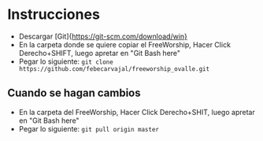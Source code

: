 # Instrucciones

- Descargar [Git]{https://git-scm.com/download/win}
- En la carpeta donde se quiere copiar el FreeWorship, Hacer Click Derecho+SHIFT, luego apretar en "Git Bash here"
- Pegar lo siguiente: `git clone https://github.com/febecarvajal/freeworship_ovalle.git`

## Cuando se hagan cambios

- En la carpeta del FreeWorship, Hacer Click Derecho+SHIT, luego apretar en "Git Bash here"
- Pegar lo siguiente: `git pull origin master`
